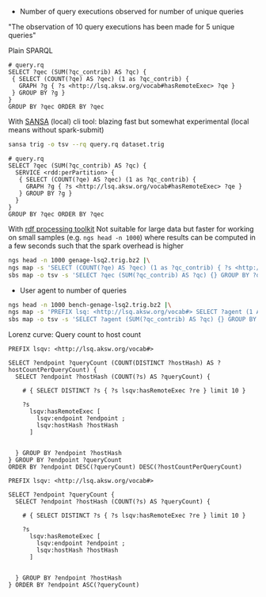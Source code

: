 
* Number of query executions observed for number of unique queries

"The observation of 10 query executions has been made for 5 unique queries"

Plain SPARQL
```sparql
# query.rq
SELECT ?qec (SUM(?qc_contrib) AS ?qc) {
 { SELECT (COUNT(?qe) AS ?qec) (1 as ?qc_contrib) {
   GRAPH ?g { ?s <http://lsq.aksw.org/vocab#hasRemoteExec> ?qe }
 } GROUP BY ?g }
}
GROUP BY ?qec ORDER BY ?qec
```


With [SANSA](https://github.com/SANSA-Stack/SANSA-Stack) (local) cli tool: blazing fast but somewhat experimental (local means without spark-submit)
```bash
sansa trig -o tsv --rq query.rq dataset.trig
```

```sparql
# query.rq
SELECT ?qec (SUM(?qc_contrib) AS ?qc) {
  SERVICE <rdd:perPartition> {
   { SELECT (COUNT(?qe) AS ?qec) (1 as ?qc_contrib) {
     GRAPH ?g { ?s <http://lsq.aksw.org/vocab#hasRemoteExec> ?qe }
   } GROUP BY ?g }
  }
}
GROUP BY ?qec ORDER BY ?qec
```


With [rdf processing toolkit](https://github.com/SmartDataAnalytics/RdfProcessingToolkit)
Not suitable for large data but faster for working on small samples (e.g. `ngs head -n 1000`) where results can be computed in a few seconds such that the spark overhead is higher

```bash
ngs head -n 1000 genage-lsq2.trig.bz2 |\
ngs map -s 'SELECT (COUNT(?qe) AS ?qec) (1 as ?qc_contrib) { ?s <http://lsq.aksw.org/vocab#hasRemoteExec> ?qe }' |\
sbs map -o tsv -s 'SELECT ?qec (SUM(?qc_contrib) AS ?qc) {} GROUP BY ?qec ORDER BY ?qec'
```

 
* User agent to number of queries
```bash
ngs head -n 1000 bench-genage-lsq2.trig.bz2 |\
ngs map -s 'PREFIX lsq: <http://lsq.aksw.org/vocab#> SELECT ?agent (1 AS ?qc_contrib) { ?s lsq:hasRemoteExec ?re . OPTIONAL { ?re lsq:headers [ <http://example.org/header#User-agent> ?agent ] } }' |\
sbs map -o tsv -s 'SELECT ?agent (SUM(?qc_contrib) AS ?qc) {} GROUP BY ?agent ORDER BY ?qec'
```




Lorenz curve: Query count to host count

```sparql
PREFIX lsqv: <http://lsq.aksw.org/vocab#>

SELECT ?endpoint ?queryCount (COUNT(DISTINCT ?hostHash) AS ?hostCountPerQueryCount) {
  SELECT ?endpoint ?hostHash (COUNT(?s) AS ?queryCount) {

    # { SELECT DISTINCT ?s { ?s lsqv:hasRemoteExec ?re } limit 10 }

    ?s
      lsqv:hasRemoteExec [
        lsqv:endpoint ?endpoint ;
        lsqv:hostHash ?hostHash
      ]


  } GROUP BY ?endpoint ?hostHash
} GROUP BY ?endpoint ?queryCount
ORDER BY ?endpoint DESC(?queryCount) DESC(?hostCountPerQueryCount)
```


```sparql
PREFIX lsqv: <http://lsq.aksw.org/vocab#>

SELECT ?endpoint ?queryCount {
  SELECT ?endpoint ?hostHash (COUNT(?s) AS ?queryCount) {

    # { SELECT DISTINCT ?s { ?s lsqv:hasRemoteExec ?re } limit 10 }

    ?s
      lsqv:hasRemoteExec [
        lsqv:endpoint ?endpoint ;
        lsqv:hostHash ?hostHash
      ]


  } GROUP BY ?endpoint ?hostHash
} ORDER BY ?endpoint ASC(?queryCount)
```


